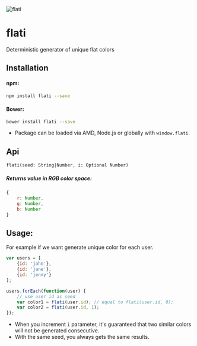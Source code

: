 ![flati](http://i62.tinypic.com/2aajbdj.jpg)

# flati

Deterministic generator of unique flat colors

## Installation

#### npm:
```sh
npm install flati --save
```

#### Bower:
```sh
bower install flati --save
```

* Package can be loaded via AMD, Node.js or globally with `window.flati`.

## Api

`flati(seed: String|Number, i: Optional Number)`

##### Returns value in RGB color space:
```javascript
{
    r: Number,
    g: Number, 
    b: Number
}
```

## Usage:

For example if we want generate unique color for each user.

```javascript
var users = [
    {id: 'john'},
    {id: 'jane'},
    {id: 'jenny'}
];

users.forEach(function(user) {
    // use user id as seed
    var color1 = flati(user.id); // equal to flati(user.id, 0);
    var color2 = flati(user.id, 1);
});
```

* When you increment `i` parameter, it's guaranteed that two similar colors will not be generated consecutive.
* With the same seed, you always gets the same results.
